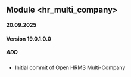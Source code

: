 ## Module <hr_multi_company>

#### 20.09.2025
#### Version 19.0.1.0.0
##### ADD
- Initial commit of Open HRMS Multi-Company
